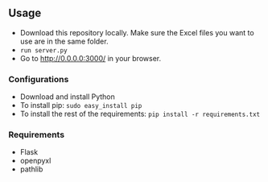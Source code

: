 ## Usage
- Download this repository locally. Make sure the Excel files you want to use are in the same folder.
- `run server.py`
- Go to http://0.0.0.0:3000/ in your browser.

### Configurations
- Download and install Python
- To install pip: `sudo easy_install pip`
- To install the rest of the requirements: `pip install -r requirements.txt`

### Requirements
- Flask
- openpyxl
- pathlib